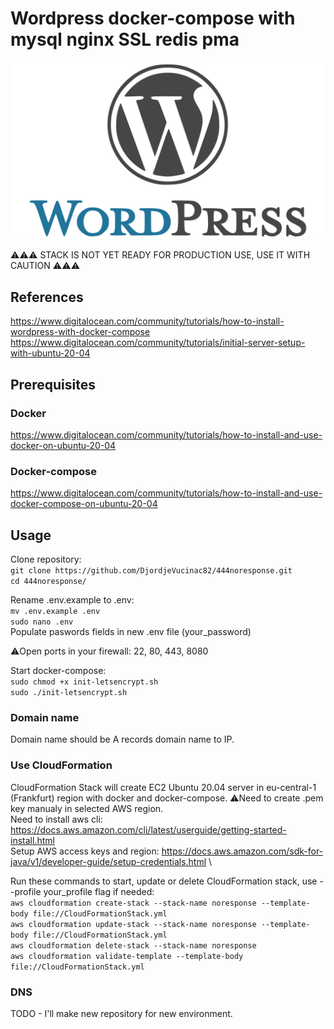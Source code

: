 # Wordpress docker-compose with mysql nginx SSL redis pma

![WP](GitHub-Mark2.png)

⚠️⚠️⚠️ STACK IS NOT YET READY FOR PRODUCTION USE, USE IT WITH CAUTION ⚠️⚠️⚠️

## References

<https://www.digitalocean.com/community/tutorials/how-to-install-wordpress-with-docker-compose>\
<https://www.digitalocean.com/community/tutorials/initial-server-setup-with-ubuntu-20-04>

## Prerequisites

### Docker

<https://www.digitalocean.com/community/tutorials/how-to-install-and-use-docker-on-ubuntu-20-04>

### Docker-compose

<https://www.digitalocean.com/community/tutorials/how-to-install-and-use-docker-compose-on-ubuntu-20-04>

## Usage

Clone repository: \
`git clone https://github.com/DjordjeVucinac82/444noresponse.git` \
`cd 444noresponse/`

Rename .env.example to .env: \
`mv .env.example .env` \
`sudo nano .env` \
Populate paswords fields in new .env file (your_password)

⚠️Open ports in your firewall: 22, 80, 443, 8080

Start docker-compose: \
`sudo chmod +x init-letsencrypt.sh` \
`sudo ./init-letsencrypt.sh`

### Domain name
Domain name should be A records domain name to IP.
### Use CloudFormation

CloudFormation Stack will create EC2 Ubuntu 20.04 server in eu-central-1 (Frankfurt) region with docker and docker-compose. ⚠️Need to create .pem key manualy in selected AWS region. \
Need to install aws cli: <https://docs.aws.amazon.com/cli/latest/userguide/getting-started-install.html> \
Setup AWS access keys and region: <https://docs.aws.amazon.com/sdk-for-java/v1/developer-guide/setup-credentials.html> \

Run these commands to start, update or delete CloudFormation stack, use --profile your_profile flag if needed: \
`aws cloudformation create-stack --stack-name noresponse --template-body file://CloudFormationStack.yml` \
`aws cloudformation update-stack --stack-name noresponse --template-body file://CloudFormationStack.yml` \
`aws cloudformation delete-stack --stack-name noresponse` \
`aws cloudformation validate-template --template-body file://CloudFormationStack.yml`

### DNS

TODO - I'll make new repository for new environment. 
